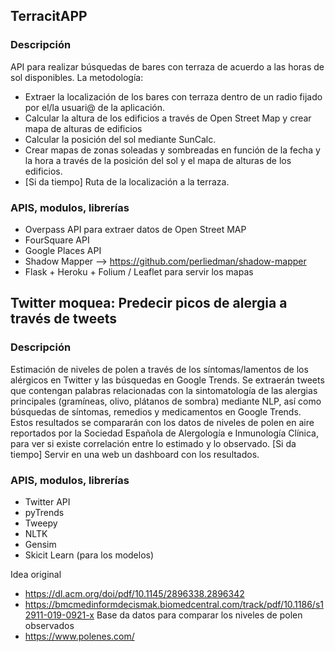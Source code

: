## TerracitAPP

### Descripción

API para realizar búsquedas de bares con terraza de acuerdo a las horas de sol disponibles. La metodología:
- Extraer la localización de los bares con terraza dentro de un radio fijado por el/la usuari@ de la aplicación.
- Calcular la altura de los edificios a través de Open Street Map y crear mapa de alturas de edificios
- Calcular la posición del sol mediante SunCalc.
- Crear mapas de zonas soleadas y sombreadas en función de la fecha y la hora a través de la posición del sol y el mapa de alturas de los edificios.
- [Si da tiempo] Ruta de la localización a la terraza.

### APIS, modulos, librerías

- Overpass API para extraer datos de Open Street MAP
- FourSquare API 
- Google Places API
- Shadow Mapper --> https://github.com/perliedman/shadow-mapper
- Flask + Heroku + Folium / Leaflet para servir los mapas



## Twitter moquea: Predecir picos de alergia a través de tweets

### Descripción

Estimación de niveles de polen a través de los síntomas/lamentos de los alérgicos en Twitter y las búsquedas en Google Trends. Se extraerán tweets que contengan palabras relacionadas con la sintomatología de las alergias principales (gramíneas, olivo, plátanos de sombra) mediante NLP, así como búsquedas de síntomas, remedios y medicamentos en Google Trends. Estos resultados se compararán con los datos de niveles de polen en aire reportados por la Sociedad Española de Alergología e Inmunología Clínica, para ver si existe correlación entre lo estimado y lo observado.
[Si da tiempo] Servir en una web un dashboard con los resultados.

### APIS, modulos, librerías

- Twitter API
- pyTrends
- Tweepy
- NLTK
- Gensim
- Skicit Learn (para los modelos)

Idea original
- https://dl.acm.org/doi/pdf/10.1145/2896338.2896342
- https://bmcmedinformdecismak.biomedcentral.com/track/pdf/10.1186/s12911-019-0921-x 
Base da datos para comparar los niveles de polen observados
- https://www.polenes.com/
